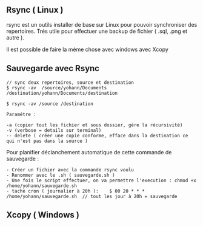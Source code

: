 ## Rsync ( Linux )

rsync est un outils installer de base sur Linux pour pouvoir synchroniser des repertoires.
Trés utile pour effectuer une backup de fichier ( .sql, .png et autre ).

Il est possible de faire la méme chose avec windows avec Xcopy

## Sauvegarde avec Rsync

    // sync deux repertoires, source et destination
    $ rsync -av  /source/yohann/Documents /destination/yohann/Documents/destination

    $ rsync -av /source /destination

    Paramétre :

    -a (copier tout les fichier et sous dossier, gére la récursivité)
    -v (verbose = details sur terminal)
    -- delete ( créer une copie conforme, efface dans la destination ce qui n'est pas dans la source )

Pour planifier déclanchement automatique de cette commande de sauvegarde :

    - Créer un fichier avec la commande rsync voulu
    - Renommer avec le .sh ( sauvegarde.sh )
    - Une fois le script effectuer, on va permettre l'execution : chmod +x /home/yohann/sauvegarde.sh
    - tache cron ( journalier à 20h ):    $ 00 20 * * * /home/yohann/sauvegarde.sh  // tout les jour à 20h = sauvegarde

## Xcopy ( Windows )
